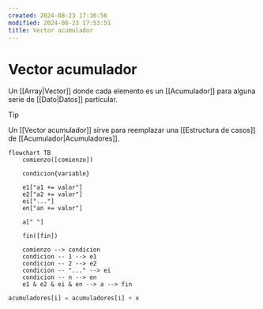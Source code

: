 ```yaml
---
created: 2024-08-23 17:36:56
modified: 2024-08-23 17:53:51
title: Vector acumulador
---
```


# Vector acumulador

Un [[Array|Vector]] donde cada elemento es un [[Acumulador]] para alguna serie de [[Dato|Datos]] particular.

> [!tip]
> Un [[Vector acumulador]] sirve para reemplazar una [[Estructura de casos]] de [[Acumulador|Acumuladores]].
> ```mermaid
> flowchart TB
>     comienzo([comienzo])
>     
>     condicion{variable}
>     
>     e1["a1 += valor"]
>     e2["a2 += valor"]
>     ei["..."]
>     en["an += valor"]
>     
>     a[" "]
>     
>     fin([fin])
>     
>     comienzo --> condicion
>     condicion -- 1 --> e1
>     condicion -- 2 --> e2
>     condicion -- "..." --> ei
>     condicion -- n --> en
>     e1 & e2 & ei & en --> a --> fin
> ```

```python
acumuladores[i] = acumuladores[i] + x
```
